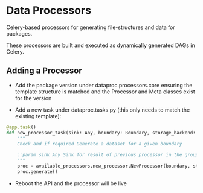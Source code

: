 # Data Processors

Celery-based processors for generating file-structures and data for packages.

These processors are built and executed as dynamically generated DAGs in Celery.

## Adding a Processor

- Add the package version under dataproc.processors.core ensuring the template structure is matched and the Processor and Meta classes exist for the version

- Add a new task under dataproc.tasks.py (this only needs to match the existing template):

```python
@app.task()
def new_processor_task(sink: Any, boundary: Boundary, storage_backend: StorageBackend):
    """
    Check and if required Generate a dataset for a given boundary

    ::param sink Any Sink for result of previous processor in the group (unused)
    """
    proc = available_processors.new_processor.NewProcessor(boundary, storage_backend)
    proc.generate()
```

- Reboot the API and the processor will be live